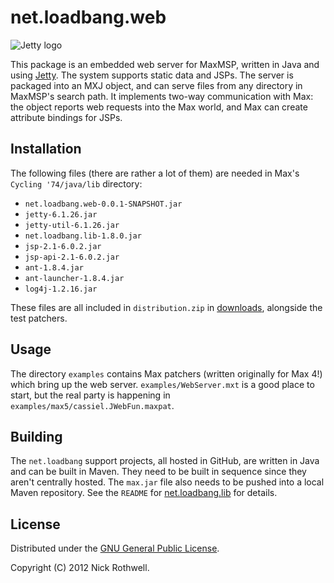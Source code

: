 # net.loadbang.web

![Jetty logo][jetty-logo]

This package is an embedded web server for MaxMSP, written in Java and
using [Jetty][jetty]. The system supports static data and JSPs. The
server is packaged into an MXJ object, and can serve files from any
directory in MaxMSP's search path. It implements two-way communication
with Max: the object reports web requests into the Max world, and Max
can create attribute bindings for JSPs.

## Installation

The following files (there are rather a lot of them) are needed in Max's
`Cycling '74/java/lib` directory:

- `net.loadbang.web-0.0.1-SNAPSHOT.jar`
- `jetty-6.1.26.jar`
- `jetty-util-6.1.26.jar`
- `net.loadbang.lib-1.8.0.jar`
- `jsp-2.1-6.0.2.jar`
- `jsp-api-2.1-6.0.2.jar`
- `ant-1.8.4.jar`
- `ant-launcher-1.8.4.jar`
- `log4j-1.2.16.jar`

These files are all included in `distribution.zip` in
[downloads][downloads], alongside the test patchers.

## Usage

The directory `examples` contains Max patchers (written originally for
Max 4!) which bring up the web server. `examples/WebServer.mxt` is a
good place to start, but the real party is happening in
`examples/max5/cassiel.JWebFun.maxpat`.

## Building

The `net.loadbang` support projects, all hosted in GitHub, are written
in Java and can be built in Maven. They need to be built in sequence
since they aren't centrally hosted. The `max.jar` file also needs to be
pushed into a local Maven repository. See the `README` for
[net.loadbang.lib][loadbang-lib] for details.

## License

Distributed under the [GNU General Public License][gpl].

Copyright (C) 2012 Nick Rothwell.

[jetty-logo]: https://github.com/downloads/cassiel/net.loadbang.web/jetty_logo.png
[jetty]: http://jetty.codehaus.org/jetty/
[loadbang-lib]: https://github.com/cassiel/net.loadbang.lib
[downloads]: https://github.com/cassiel/net.loadbang.web/downloads
[gpl]: http://www.gnu.org/copyleft/gpl.html
